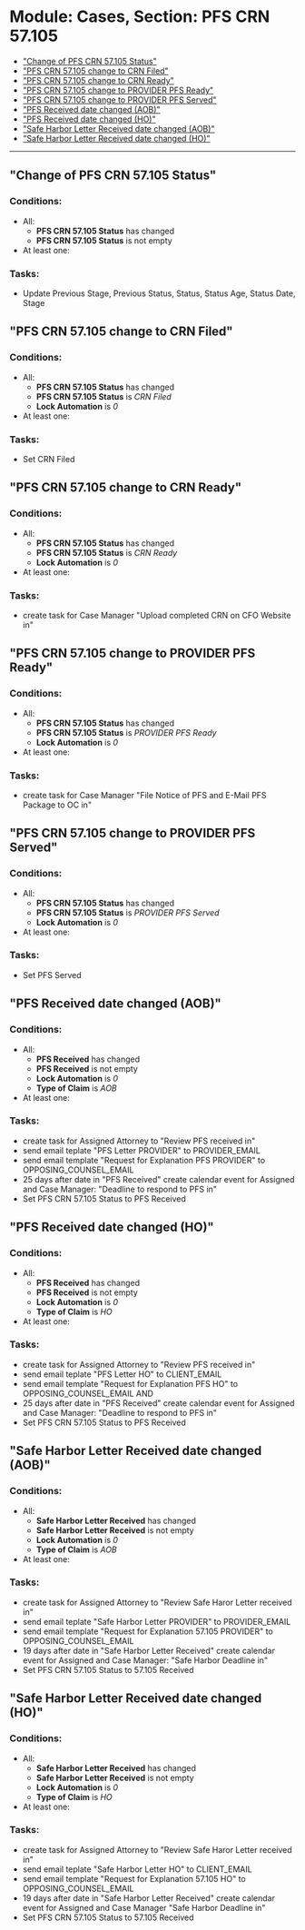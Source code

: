 # Module: Cases, Section: PFS CRN 57.105
- <a href="#wf-543"> "Change of PFS CRN 57.105 Status"</a>
- <a href="#wf-545"> "PFS CRN 57.105 change to CRN Filed"</a>
- <a href="#wf-546"> "PFS CRN 57.105 change to CRN Ready"</a>
- <a href="#wf-549"> "PFS CRN 57.105 change to PROVIDER PFS Ready"</a>
- <a href="#wf-550"> "PFS CRN 57.105 change to PROVIDER PFS Served"</a>
- <a href="#wf-548"> "PFS Received date changed (AOB)"</a>
- <a href="#wf-547"> "PFS Received date changed (HO)"</a>
- <a href="#wf-544"> "Safe Harbor Letter Received date changed (AOB)"</a>
- <a href="#wf-542"> "Safe Harbor Letter Received date changed (HO)"</a>
----------------------
<a id="wf-543" href="#wf-543"></a>
## "Change of PFS CRN 57.105 Status"
### Conditions:
- All:
  - **PFS CRN 57.105 Status** has changed 
  - **PFS CRN 57.105 Status** is not empty 
- At least one:
### Tasks:
- Update Previous Stage, Previous Status, Status, Status Age, Status Date, Stage
<a id="wf-545" href="#wf-545"></a>
## "PFS CRN 57.105 change to CRN Filed"
### Conditions:
- All:
  - **PFS CRN 57.105 Status** has changed 
  - **PFS CRN 57.105 Status** is _CRN Filed_ 
  - **Lock Automation** is _0_ 
- At least one:
### Tasks:
- Set CRN Filed
<a id="wf-546" href="#wf-546"></a>
## "PFS CRN 57.105 change to CRN Ready"
### Conditions:
- All:
  - **PFS CRN 57.105 Status** has changed 
  - **PFS CRN 57.105 Status** is _CRN Ready_ 
  - **Lock Automation** is _0_ 
- At least one:
### Tasks:
- create task for Case Manager &quot;Upload completed CRN on CFO Website in&quot;
<a id="wf-549" href="#wf-549"></a>
## "PFS CRN 57.105 change to PROVIDER PFS Ready"
### Conditions:
- All:
  - **PFS CRN 57.105 Status** has changed 
  - **PFS CRN 57.105 Status** is _PROVIDER PFS Ready_ 
  - **Lock Automation** is _0_ 
- At least one:
### Tasks:
- create task for Case Manager &quot;File Notice of PFS and E-Mail PFS Package to OC in&quot;
<a id="wf-550" href="#wf-550"></a>
## "PFS CRN 57.105 change to PROVIDER PFS Served"
### Conditions:
- All:
  - **PFS CRN 57.105 Status** has changed 
  - **PFS CRN 57.105 Status** is _PROVIDER PFS Served_ 
  - **Lock Automation** is _0_ 
- At least one:
### Tasks:
- Set PFS Served
<a id="wf-548" href="#wf-548"></a>
## "PFS Received date changed (AOB)"
### Conditions:
- All:
  - **PFS Received** has changed 
  - **PFS Received** is not empty 
  - **Lock Automation** is _0_ 
  - **Type of Claim** is _AOB_ 
- At least one:
### Tasks:
- create task for Assigned Attorney to &quot;Review PFS received in&quot;
- send email teplate &quot;PFS Letter PROVIDER&quot; to PROVIDER_EMAIL
- send email template &quot;Request for Explanation PFS PROVIDER&quot; to OPPOSING_COUNSEL_EMAIL
- 25 days after date in &quot;PFS Received&quot; create calendar event  for Assigned and Case Manager: &quot;Deadline to respond to PFS in&quot;
- Set PFS CRN 57.105 Status to PFS Received
<a id="wf-547" href="#wf-547"></a>
## "PFS Received date changed (HO)"
### Conditions:
- All:
  - **PFS Received** has changed 
  - **PFS Received** is not empty 
  - **Lock Automation** is _0_ 
  - **Type of Claim** is _HO_ 
- At least one:
### Tasks:
- create task for Assigned Attorney to &quot;Review PFS received in&quot;
- send email teplate &quot;PFS Letter HO&quot; to CLIENT_EMAIL
- send email template &quot;Request for Explanation PFS HO&quot; to OPPOSING_COUNSEL_EMAIL AND 
- 25 days after date in &quot;PFS Received&quot; create calendar event  for Assigned and Case Manager: &quot;Deadline to respond to PFS in&quot;
- Set PFS CRN 57.105 Status to PFS Received
<a id="wf-544" href="#wf-544"></a>
## "Safe Harbor Letter Received date changed (AOB)"
### Conditions:
- All:
  - **Safe Harbor Letter Received** has changed 
  - **Safe Harbor Letter Received** is not empty 
  - **Lock Automation** is _0_ 
  - **Type of Claim** is _AOB_ 
- At least one:
### Tasks:
- create task for Assigned Attorney to &quot;Review Safe Haror Letter received in&quot;
- send email teplate &quot;Safe Harbor Letter PROVIDER&quot; to PROVIDER_EMAIL
- send email template &quot;Request for Explanation 57.105 PROVIDER&quot; to OPPOSING_COUNSEL_EMAIL
- 19 days after date in &quot;Safe Harbor Letter Received&quot; create calendar event for Assigned and Case Manager: &quot;Safe Harbor Deadline in&quot;
- Set PFS CRN 57.105 Status to 57.105 Received
<a id="wf-542" href="#wf-542"></a>
## "Safe Harbor Letter Received date changed (HO)"
### Conditions:
- All:
  - **Safe Harbor Letter Received** has changed 
  - **Safe Harbor Letter Received** is not empty 
  - **Lock Automation** is _0_ 
  - **Type of Claim** is _HO_ 
- At least one:
### Tasks:
- create task for Assigned Attorney to &quot;Review Safe Haror Letter received in&quot;
- send email teplate &quot;Safe Harbor Letter HO&quot; to CLIENT_EMAIL
- send email template &quot;Request for Explanation 57.105 HO&quot; to OPPOSING_COUNSEL_EMAIL
- 19 days after date in &quot;Safe Harbor Letter Received&quot; create calendar event for Assigned and Case Manager &quot;Safe Harbor Deadline in&quot;
- Set PFS CRN 57.105 Status to 57.105 Received
